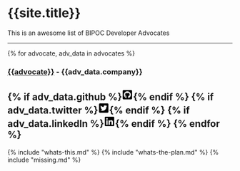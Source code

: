 # {{site.title}}

This is an awesome list of BIPOC Developer Advocates

----
{% for advocate, adv_data in advocates %}
### [{{advocate}}]({{adv_data.website}}) - {{adv_data.company}}
{% if adv_data.github %}[![github](assets/github-square-brands.png)](https://github.com/{{adv_data.github}}){% endif %}
{% if adv_data.twitter %}[![twitter](assets/twitter-square-brands.png)](https://twitter.com/{{adv_data.twitter}}){% endif %}
{% if adv_data.linkedIn %}[![linkedIn](assets/linkedin-brands.png)](https://linked-in.com/{{adv_data.linkedIn}}){% endif %}
{% endfor %}
----

{% include "whats-this.md" %}
{% include "whats-the-plan.md" %}
{% include "missing.md" %}
